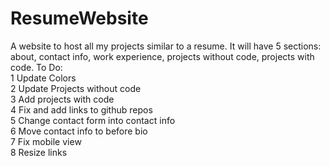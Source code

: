 # ResumeWebsite
A website to host all my projects similar to a resume. It will have 5 sections: about, contact info, work experience, projects without code, projects with code. 
To Do:  
1 Update Colors  
2 Update Projects without code  
3 Add projects with code  
4 Fix and add links to github repos  
5 Change contact form into contact info  
6 Move contact info to before bio  
7 Fix mobile view  
8 Resize links  